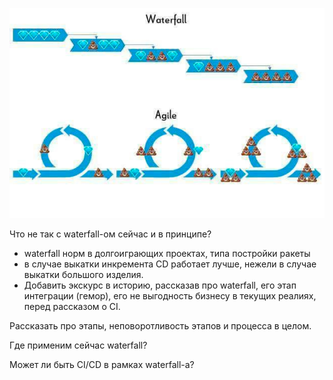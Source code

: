 ![](./meme.png)

Что не так с waterfall-ом сейчас и в принципе?<br>
* waterfall норм в долгоиграющих проектах, типа постройки ракеты
* в случае выкатки инкремента CD работает лучше, нежели в случае выкатки большого изделия.
* Добавить экскурс в историю, рассказав про waterfall, его этап интеграции (гемор), его не выгодность бизнесу в текущих реалиях,  перед рассказом о CI.

Рассказать про этапы, неповоротливость этапов и процесса в целом.<br>

Где применим сейчас waterfall?<br>

Может ли быть CI/CD в рамках waterfall-а?<br>